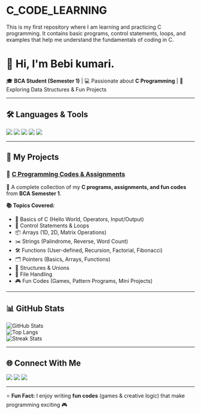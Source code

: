 # C_CODE_LEARNING
This is my first repository where I am learning and practicing C programming. It contains basic programs, control statements, loops, and examples that help me understand the fundamentals of coding in C.
# 👋 Hi, I'm Bebi kumari.  

🎓 **BCA Student (Semester 1)** | 💻 Passionate about **C Programming** | 🚀 Exploring Data Structures & Fun Projects  

---

## 🛠️ Languages & Tools  

<p>
<img src="https://img.shields.io/badge/C-00599C?style=for-the-badge&logo=c&logoColor=white"/>
<img src="https://img.shields.io/badge/C++-004488?style=for-the-badge&logo=cplusplus&logoColor=white"/>
<img src="https://img.shields.io/badge/GitHub-181717?style=for-the-badge&logo=github&logoColor=white"/>
<img src="https://img.shields.io/badge/VS%20Code-007ACC?style=for-the-badge&logo=visual-studio-code&logoColor=white"/>
<img src="https://img.shields.io/badge/Linux-333333?style=for-the-badge&logo=linux&logoColor=yellow"/>
</p>

---

## 📘 My Projects  

### 🔹 [C Programming Codes & Assignments](https://github.com/bebi7349-dot/C-code-learning)  
📂 A complete collection of my **C programs, assignments, and fun codes** from **BCA Semester 1**.  

**📚 Topics Covered:**  
- 🔢 Basics of C (Hello World, Operators, Input/Output)  
- 🔄 Control Statements & Loops  
- 📦 Arrays (1D, 2D, Matrix Operations)  
- ✂️ Strings (Palindrome, Reverse, Word Count)  
- 🛠️ Functions (User-defined, Recursion, Factorial, Fibonacci)  
- 🗂️ Pointers (Basics, Arrays, Functions)  
- 📑 Structures & Unions  
- 📂 File Handling  
- 🎮 Fun Codes (Games, Pattern Programs, Mini Projects)  

---

## 📊 GitHub Stats  

![GitHub Stats](https://github-readme-stats.vercel.app/api?username=your-username&show_icons=true&theme=radical)  
![Top Langs](https://github-readme-stats.vercel.app/api/top-langs/?username=your-username&layout=compact&theme=radical)  
![Streak Stats](https://streak-stats.demolab.com/?user=your-username&theme=radical)  

---

## 🌐 Connect With Me  

<p align="left">
<a href="https://github.com/bebi7349-dot"><img src="https://img.icons8.com/ios-glyphs/30/000000/github.png"/></a>
<a href="https://www.linkedin.com/in/bebi-kumari-5368a236b"><img src="https://img.icons8.com/ios-filled/30/0077b5/linkedin.png"/></a>
<a href="mailto:bebi7349@gmail.com"><img src="https://img.icons8.com/ios-glyphs/30/000000/gmail.png"/></a>
</p>

---

⭐ **Fun Fact:** I enjoy writing **fun codes** (games & creative logic) that make programming exciting 🎮  
